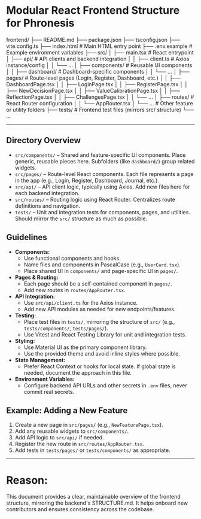 # Modular React Frontend Structure for Phronesis

frontend/
├── README.md
├── package.json
├── tsconfig.json
├── vite.config.ts
├── index.html                # Main HTML entry point
├── .env.example              # Example environment variables
├── src/
│   ├── main.tsx              # React entrypoint
│   ├── api/                  # API clients and backend integration
│   │   ├── client.ts         # Axios instance/config
│   │   └── ...
│   ├── components/           # Reusable UI components
│   │   ├── dashboard/        # Dashboard-specific components
│   │   └── ...
│   ├── pages/                # Route-level pages (Login, Register, Dashboard, etc.)
│   │   ├── DashboardPage.tsx
│   │   ├── LoginPage.tsx
│   │   ├── RegisterPage.tsx
│   │   ├── NewDecisionPage.tsx
│   │   ├── ValueCalibrationPage.tsx
│   │   ├── ReflectionPage.tsx
│   │   ├── ChallengesPage.tsx
│   │   └── ...
│   ├── routes/               # React Router configuration
│   │   └── AppRouter.tsx
│   └── ...                   # Other feature or utility folders
├── tests/                    # Frontend test files (mirrors src/ structure)
└── ...

---

## Directory Overview

- `src/components/` – Shared and feature-specific UI components. Place generic, reusable pieces here. Subfolders (like `dashboard/`) group related widgets.
- `src/pages/` – Route-level React components. Each file represents a page in the app (e.g., Login, Register, Dashboard, Journal, etc.).
- `src/api/` – API client logic, typically using Axios. Add new files here for each backend integration.
- `src/routes/` – Routing logic using React Router. Centralizes route definitions and navigation.
- `tests/` – Unit and integration tests for components, pages, and utilities. Should mirror the `src/` structure as much as possible.

## Guidelines

- **Components:**
  - Use functional components and hooks.
  - Name files and components in PascalCase (e.g., `UserCard.tsx`).
  - Place shared UI in `components/` and page-specific UI in `pages/`.
- **Pages & Routing:**
  - Each page should be a self-contained component in `pages/`.
  - Add new routes in `routes/AppRouter.tsx`.
- **API Integration:**
  - Use `src/api/client.ts` for the Axios instance.
  - Add new API modules as needed for new endpoints/features.
- **Testing:**
  - Place test files in `tests/`, mirroring the structure of `src/` (e.g., `tests/components/`, `tests/pages/`).
  - Use Vitest and React Testing Library for unit and integration tests.
- **Styling:**
  - Use Material UI as the primary component library.
  - Use the provided theme and avoid inline styles where possible.
- **State Management:**
  - Prefer React Context or hooks for local state. If global state is needed, document the approach in this file.
- **Environment Variables:**
  - Configure backend API URLs and other secrets in `.env` files, never commit real secrets.

## Example: Adding a New Feature

1. Create a new page in `src/pages/` (e.g., `NewFeaturePage.tsx`).
2. Add any reusable widgets to `src/components/`.
3. Add API logic to `src/api/` if needed.
4. Register the new route in `src/routes/AppRouter.tsx`.
5. Add tests in `tests/pages/` or `tests/components/` as appropriate.

---

# Reason:
This document provides a clear, maintainable overview of the frontend structure, mirroring the backend's STRUCTURE.md. It helps onboard new contributors and ensures consistency across the codebase.
